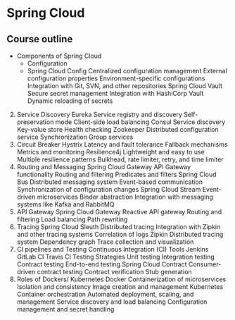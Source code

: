# Spring Cloud

## Course outline

* Components of Spring Cloud
    * Configuration
    * Spring Cloud Config
   Centralized configuration management
   External configuration properties
   Environment-specific configurations
   Integration with Git, SVN, and other repositories
   Spring Cloud Vault
   Secure secret management
   Integration with HashiCorp Vault
   Dynamic reloading of secrets
2) Service Discovery
   Eureka
   Service registry and discovery
   Self-preservation mode
   Client-side load balancing
   Consul
   Service discovery
   Key-value store
   Health checking
   Zookeeper
   Distributed configuration service
   Synchronization
   Group services
3) Circuit Breaker
   Hystrix
   Latency and fault tolerance
   Fallback mechanisms
   Metrics and monitoring
   Resilience4j
   Lightweight and easy to use
   Multiple resilience patterns
   Bulkhead, rate limiter, retry, and time limiter
4) Routing and Messaging
   Spring Cloud Gateway
   API Gateway functionality
   Routing and filtering
   Predicates and filters
   Spring Cloud Bus
   Distributed messaging system
   Event-based communication
   Synchronization of configuration changes
   Spring Cloud Stream
   Event-driven microservices
   Binder abstraction
   Integration with messaging systems like Kafka and RabbitMQ
5) API Gateway
   Spring Cloud Gateway
   Reactive API gateway
   Routing and filtering
   Load balancing
   Path rewriting
6) Tracing
   Spring Cloud Sleuth
   Distributed tracing
   Integration with Zipkin and other tracing systems
   Correlation of logs
   Zipkin
   Distributed tracing system
   Dependency graph
   Trace collection and visualization
7) CI pipelines and Testing
   Continuous Integration (CI) Tools
   Jenkins
   GitLab CI
   Travis CI
   Testing Strategies
   Unit testing
   Integration testing
   Contract testing
   End-to-end testing
   Spring Cloud Contract
   Consumer-driven contract testing
   Contract verification
   Stub generation
8) Roles of Dockers/ Kubernetes
   Docker
   Containerization of microservices
   Isolation and consistency
   Image creation and management
   Kubernetes
   Container orchestration
   Automated deployment, scaling, and management
   Service discovery and load balancing
   Configuration management and secret handling
